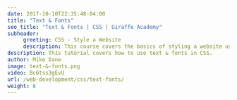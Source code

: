 ```yaml
---
date: 2017-10-10T22:35:48-04:00
title: "Text & Fonts"
seo_title: "Text & Fonts | CSS | Giraffe Academy"
subheader:
     greeting: CSS - Style a Website
     description: This course covers the basics of styling a website using CSS. Work your way through the videos and we'll teach you everything you need to know to style a basic website!
description: This tutorial covers how to use text & fonts in CSS.
author: Mike Dane
image: text-&-fonts.png
video: Bc6tss3gEvU
url: /web-development/css/text-fonts/
weight: 8
---
```

